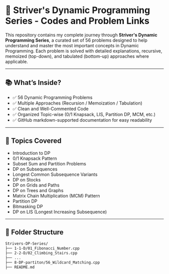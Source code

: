 # 🚀 Striver's Dynamic Programming Series - Codes and Problem Links

This repository contains my complete journey through **Striver's Dynamic Programming Series**, a curated set of 56 problems designed to help understand and master the most important concepts in Dynamic Programming. Each problem is solved with detailed explanations, recursive, memoized (top-down), and tabulated (bottom-up) approaches where applicable.

---

## 📚 What’s Inside?

- ✅ 56 Dynamic Programming Problems
- ✅ Multiple Approaches (Recursion / Memoization / Tabulation)
- ✅ Clean and Well-Commented Code
- ✅ Organized Topic-wise (0/1 Knapsack, LIS, Partition DP, MCM, etc.)
- ✅ GitHub markdown-supported documentation for easy readability

---

## 🧠 Topics Covered

- Introduction to DP
- 0/1 Knapsack Pattern
- Subset Sum and Partition Problems
- DP on Subsequences
- Longest Common Subsequence Variants
- DP on Stocks
- DP on Grids and Paths
- DP on Trees and Graphs
- Matrix Chain Multiplication (MCM) Pattern
- Partition DP
- Bitmasking DP
- DP on LIS (Longest Increasing Subsequence)

---

## 📁 Folder Structure

```bash
Strivers-DP-Series/
├── 1-1-D/01_Fibonacci_Number.cpp
├── 2-2-D/02_Climbing_Stairs.cpp
├── ...
├── 8-DP-partiton/56_Wildcard_Matching.cpp
├── README.md
